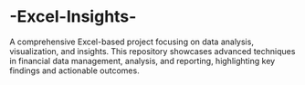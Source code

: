 # -Excel-Insights-
A comprehensive Excel-based project focusing on data analysis, visualization, and insights. This repository showcases advanced techniques in financial data management, analysis, and reporting, highlighting key findings and actionable outcomes.
